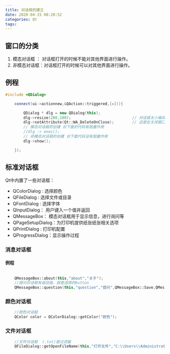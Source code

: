 ```yaml
---
title: 对话框的建立
date: 2020-04-15 08:20:52
categories: Qt
tags:
---
```


## 窗口的分类

1. 模态对话框 ： 对话框打开的时候不能对其他界面进行操作。
2. 非模态对话框：对话框打开的时候可以对其他界面进行操作。

## 例程

``` C++
#include <QDialog>

    connect(ui->actionnew,&QAction::triggered,[=](){

        QDialog * dlg = new QDialog(this);
        dlg->resize(200,100);                           // 对话框太小编译器会给出warning
        dlg->setAttribute(Qt::WA_DeleteOnClose);        // 这是在关闭窗口的时候自动释放对话框对象
        // 模态对话框的创建 对下面的代码有阻塞作用
        //dlg -> exec();
        // 非模态对话框的创建 对下面代码没有阻塞作用
        dlg->show();

    });
```

## 标准对话框

Qt中内置了一些对话框：

- QColorDialog : 选择颜色
- QFileDialog :  选择文件或目录
- QFontDialog :  选择字体
- QlnputDialog： 用户键入一个值并返回
- QMessageBox：  模态对话框用于显示信息，进行询问等
- QPageSetupDialog：为打印机提供纸张纸张相关选项
- QPrintDialog : 打印机配置
- QProgressDialog：显示操作过程

### 消息对话框

#### 例程

``` C++

    QMessageBox::about(this,"about","关于");
    //提问对话框有返回值，就是选择的button
    QMessageBox::question(this,"question","提问",QMessageBox::Save,QMessageBox::Cancel);

```

### 颜色对话框

``` C++
    //颜色对话框
    QColor color = QColorDialog::getColor("颜色");
```

### 文件对话框

``` C++
    //文件对话框  (.txt)是过滤器
    QFileDialog::getOpenFileName(this,"打开文件","C:\\Users\\Administrator\\Desktop","(*.txt)");
```